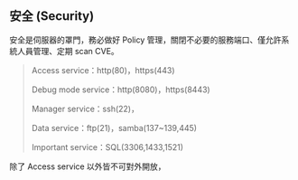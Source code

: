 ## 安全 (Security)
安全是伺服器的罩門，務必做好 Policy 管理，關閉不必要的服務端口、僅允許系統人員管理、定期 scan CVE。

> Access service：http(80)，https(443)
>
> Debug mode service：http(8080)，https(8443)
>
> Manager service：ssh(22)，
>
> Data service：ftp(21)，samba(137~139,445)
>
> Important service：SQL(3306,1433,1521)

除了 Access service 以外皆不可對外開放，
